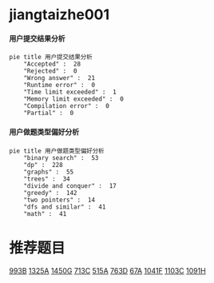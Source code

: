 # jiangtaizhe001

<!-- tabs:start -->



#### **用户提交结果分析**

```mermaid
pie title 用户提交结果分析
    "Accepted" :  28
    "Rejected" :  0
    "Wrong answer" :  21
    "Runtime error" :  0
    "Time limit exceeded" :  1
    "Memory limit exceeded" :  0
    "Compilation error" :  0
    "Partial" :  0
```

#### **用户做题类型偏好分析**

```mermaid
pie title 用户做题类型偏好分析
    "binary search" :  53
    "dp" :  228
    "graphs" :  55
    "trees" :  34
    "divide and conquer" :  17
    "greedy" :  142
    "two pointers" :  14
    "dfs and similar" :  41
    "math" :  41
```



<!-- tabs:end -->
# 推荐题目
[993B](https://codeforces.com/contest/993/problem/B)
[1325A](https://codeforces.com/contest/1325/problem/A)
[1450G](https://codeforces.com/contest/1450/problem/G)
[713C](https://codeforces.com/contest/713/problem/C)
[515A](https://codeforces.com/contest/515/problem/A)
[763D](https://codeforces.com/contest/763/problem/D)
[67A](https://codeforces.com/contest/67/problem/A)
[1041F](https://codeforces.com/contest/1041/problem/F)
[1103C](https://codeforces.com/contest/1103/problem/C)
[1091H](https://codeforces.com/contest/1091/problem/H)
